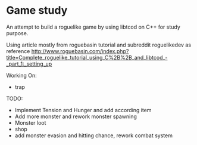 # Game study

An attempt to build a roguelike game by using libtcod on C++ for study purpose.

Using article mostly from roguebasin tutorial and subreddit roguelikedev as reference
http://www.roguebasin.com/index.php?title=Complete_roguelike_tutorial_using_C%2B%2B_and_libtcod_-_part_1:_setting_up

Working On:
- trap

TODO:
- Implement Tension and Hunger and add according item
- Add more monster and rework monster spawning
- Monster loot
- shop
- add monster evasion and hitting chance, rework combat system
